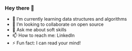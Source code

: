 ### Hey there 👋
- 🔭 I’m currently learning data structures and algorithms
- 👯 I’m looking to collaborate on open source
- 💬 Ask me about soft skills
- 📫 How to reach me: LinkedIn
- ⚡ Fun fact: I can read your mind!
